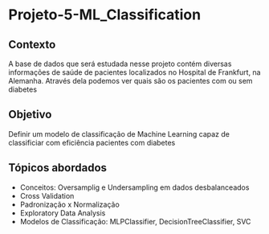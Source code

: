 # Projeto-5-ML_Classification

## Contexto

A base de dados que será estudada nesse projeto contém diversas informações de saúde de pacientes localizados no Hospital de Frankfurt, na Alemanha. Através dela podemos ver quais são os pacientes com ou sem diabetes


## Objetivo

Definir um modelo de classificação de Machine Learning capaz de classificiar com eficiência pacientes com diabetes

## Tópicos abordados

- Conceitos: Oversamplig e Undersampling em dados desbalanceados
- Cross Validation
- Padronização x Normalização
- Exploratory Data Analysis
- Modelos de Classificação: MLPClassifier, DecisionTreeClassifier, SVC

